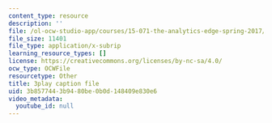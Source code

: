 ```yaml
---
content_type: resource
description: ''
file: /ol-ocw-studio-app/courses/15-071-the-analytics-edge-spring-2017/3b8577443b9480be0b0d148409e830e6_DU0_NM0mZPE.srt
file_size: 11401
file_type: application/x-subrip
learning_resource_types: []
license: https://creativecommons.org/licenses/by-nc-sa/4.0/
ocw_type: OCWFile
resourcetype: Other
title: 3play caption file
uid: 3b857744-3b94-80be-0b0d-148409e830e6
video_metadata:
  youtube_id: null
---
```

